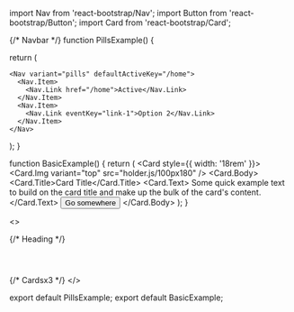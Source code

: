 import Nav from 'react-bootstrap/Nav';
import Button from 'react-bootstrap/Button';
import Card from 'react-bootstrap/Card';

{/* Navbar */}
function PillsExample() {

    
  return (


    <Nav variant="pills" defaultActiveKey="/home">
      <Nav.Item>
        <Nav.Link href="/home">Active</Nav.Link>
      </Nav.Item>
      <Nav.Item>
        <Nav.Link eventKey="link-1">Option 2</Nav.Link>
      </Nav.Item>
    </Nav>
  );
}

function BasicExample() {
  return (
    <Card style={{ width: '18rem' }}>
      <Card.Img variant="top" src="holder.js/100px180" />
      <Card.Body>
        <Card.Title>Card Title</Card.Title>
        <Card.Text>
          Some quick example text to build on the card title and make up the
          bulk of the card's content.
        </Card.Text>
        <Button variant="primary">Go somewhere</Button>
      </Card.Body>
    </Card>
  );
}

<>
<div className="App"></div>

{/* Heading */}
<header>

</header>

{/* Cardsx3 */}
</>








export default PillsExample;
export default BasicExample;

